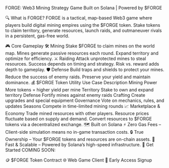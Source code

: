 FORGE: Web3 Mining Strategy Game
Built on Solana | Powered by $FORGE

🔍 What is FORGE?
FORGE is a tactical, map-based Web3 game where players build digital mining empires using the $FORGE token. Stake tokens to claim territory, generate resources, launch raids, and outmaneuver rivals in a persistent, gas-free world.

🎮 Core Gameplay
🛠️ Mining
Stake $FORGE to claim mines on the world map.
Mines generate passive resources each round.
Expand territory and optimize for efficiency.
⚔️ Raiding
Attack unprotected mines to steal resources.
Success depends on timing and strategy.
Risk vs. reward adds depth to gameplay.
🛡️ Defense
Build traps and shields to protect your mines.
Reduce the success of enemy raids.
Preserve your yield and maintain dominance.
💰 $FORGE Token Utility
Use Case	Description
Mining Power	More tokens = higher yield per mine
Territory	Stake to own and expand territory
Defense	Fortify mines against enemy raids
Crafting	Create upgrades and special equipment
Governance	Vote on mechanics, rules, and updates
Seasons	Compete in time-limited mining rounds
📈 Marketplace & Economy
Trade mined resources with other players.
Resource prices fluctuate based on supply and demand.
Convert resources to $FORGE tokens via a decentralized exchange.
🗺️ Built on Solana
⚡ Zero Gas Fees – Client-side simulation means no in-game transaction costs.
🔒 True Ownership – Your $FORGE tokens and resources are on-chain assets.
🚀 Fast & Scalable – Powered by Solana’s high-speed infrastructure.
🚀 Get Started
COMING SOON:

🪙 $FORGE Token Contract
🌐 Web Game Client
📜 Early Access Signup
